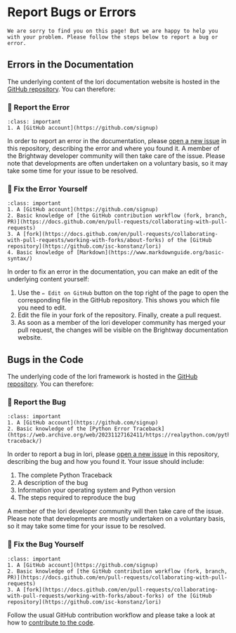 # Report Bugs or Errors

```{note}
We are sorry to find you on this page! But we are happy to help you with your problem. Please follow the steps below to report a bug or error.
```


## Errors in the Documentation

The underlying content of the lori documentation website is hosted in the [GitHub repository](https://github.com/isc-konstanz/lori).
You can therefore:


### 🥈 Report the Error

```{admonition} Prerequisites
:class: important
1. A [GitHub account](https://github.com/signup)
```

In order to report an error in the documentation, please [open a new issue](https://github.com/isc-konstanz/lori/issues) in this repository, describing the error and where you found it.
A member of the Brightway developer community will then take care of the issue.
Please note that developments are often undertaken on a voluntary basis, so it may take some time for your issue to be resolved.


### 🥇 Fix the Error Yourself

```{admonition} Prerequisites
:class: important
1. A [GitHub account](https://github.com/signup)
2. Basic knowledge of [the GitHub contribution workflow (fork, branch, PR)](https://docs.github.com/en/pull-requests/collaborating-with-pull-requests)
3. A [fork](https://docs.github.com/en/pull-requests/collaborating-with-pull-requests/working-with-forks/about-forks) of the [GitHub repository](https://github.com/isc-konstanz/lori)
4. Basic knowledge of [Markdown](https://www.markdownguide.org/basic-syntax/)
```

In order to fix an error in the documentation, you can make an edit of the underlying content yourself:

1. Use the `✏️ Edit on GitHub` button on the top right of the page to open the corresponding file in the GitHub repository. This shows you which file you need to edit.
2. Edit the file in your fork of the repository. Finally, create a pull request.
3. As soon as a member of the lori developer community has merged your pull request, the changes will be visible on the Brightway documentation website.


## Bugs in the Code

The underlying code of the lori framework is hosted in the [GitHub repository](https://github.com/isc-konstanz/lori).
You can therefore:


### 🥈 Report the Bug

```{admonition} Prerequisites
:class: important
1. A [GitHub account](https://github.com/signup)
2. Basic knowledge of the [Python Error Traceback](https://web.archive.org/web/20231127162411/https://realpython.com/python-traceback/)
```

In order to report a bug in lori, please [open a new issue](https://github.com/isc-konstanz/lori/issues) in this repository, describing the bug and how you found it.
Your issue should include:

1. The complete Python Traceback
2. A description of the bug
3. Information your operating system and Python version
4. The steps required to reproduce the bug

A member of the lori developer community will then take care of the issue.
Please note that developments are mostly undertaken on a voluntary basis, so it may take some time for your issue to be resolved.


### 🥇 Fix the Bug Yourself

```{admonition} Prerequisites
:class: important
1. A [GitHub account](https://github.com/signup)
2. Basic knowledge of [the GitHub contribution workflow (fork, branch, PR)](https://docs.github.com/en/pull-requests/collaborating-with-pull-requests)
3. A [fork](https://docs.github.com/en/pull-requests/collaborating-with-pull-requests/working-with-forks/about-forks) of the [GitHub repository](https://github.com/isc-konstanz/lori)
```

Follow the usual GitHub contribution workflow and please take a look at how to [contribute to the code](code).
